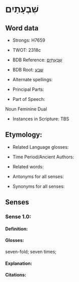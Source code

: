 # שִׁבְעָתַיִם

<!-- Status: S2="NeedsEdits" -->
<!-- Lexica used for edits:   -->

## Word data

* Strongs: H7659

* TWOT: 2318c

* BDB Reference: [שִׁבְעָתַיִם](rc://en/bdb/dict/v.av.af)

* BDB Root: [שׁבע](rc://en/bdb/dict/v.av.aa)

* Alternate spellings:

* Principal Parts:

* Part of Speech:

Noun Feminine Dual

* Instances in Scripture: TBS

## Etymology:

* Related Language glosses:

* Time Period/Ancient Authors:

* Related words:

* Antonyms for all senses:

* Synonyms for all senses:

## Senses

### Sense 1.0:

#### Definition:

#### Glosses:

seven-fold; seven times; 

#### Explanation:

#### Citations:



